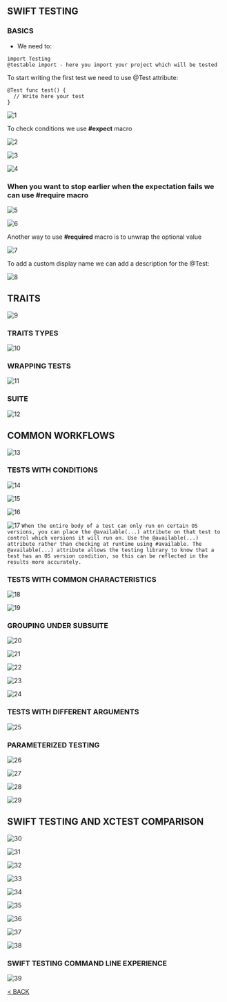 ## SWIFT TESTING

### BASICS

- We need to:

```
import Testing
@testable import - here you import your project which will be tested
```

To start writing the first test we need to use @Test attribute:

```
@Test func test() {
  // Write here your test
}
```
![1](https://github.com/ceboolion/SwiftTesting/blob/main/Files/Images/1.png)

To check conditions we use **#expect** macro

![2](https://github.com/ceboolion/SwiftTesting/blob/main/Files/Images/2.png)

![3](https://github.com/ceboolion/SwiftTesting/blob/main/Files/Images/3.png)

![4](https://github.com/ceboolion/SwiftTesting/blob/main/Files/Images/4.png)

### When you want to stop earlier when the expectation fails we can use **#require** macro

![5](https://github.com/ceboolion/SwiftTesting/blob/main/Files/Images/5.png)

![6](https://github.com/ceboolion/SwiftTesting/blob/main/Files/Images/6.png)

Another way to use **#required** macro is to unwrap the optional value

![7](https://github.com/ceboolion/SwiftTesting/blob/main/Files/Images/7.png)

To add a custom display name we can add a description for the @Test: 

![8](https://github.com/ceboolion/SwiftTesting/blob/main/Files/Images/8.png)

## TRAITS

![9](https://github.com/ceboolion/SwiftTesting/blob/main/Files/Images/9.png)

### TRAITS TYPES

![10](https://github.com/ceboolion/SwiftTesting/blob/main/Files/Images/10.png)

### WRAPPING TESTS

![11](https://github.com/ceboolion/SwiftTesting/blob/main/Files/Images/11.png)

### SUITE

![12](https://github.com/ceboolion/SwiftTesting/blob/main/Files/Images/12.png)

## COMMON WORKFLOWS

![13](https://github.com/ceboolion/SwiftTesting/blob/main/Files/Images/13.png)

### TESTS WITH CONDITIONS

![14](https://github.com/ceboolion/SwiftTesting/blob/main/Files/Images/14.png)

![15](https://github.com/ceboolion/SwiftTesting/blob/main/Files/Images/15.png)

![16](https://github.com/ceboolion/SwiftTesting/blob/main/Files/Images/16.png)

![17](https://github.com/ceboolion/SwiftTesting/blob/main/Files/Images/17.png)
``` When the entire body of a test can only run on certain OS versions, you can place the @available(...) attribute on that test to control which versions it will run on. Use the @available(...) attribute rather than checking at runtime using #available. The @available(...) attribute allows the testing library to know that a test has an OS version condition, so this can be reflected in the results more accurately. ```

### TESTS WITH COMMON CHARACTERISTICS

![18](https://github.com/ceboolion/SwiftTesting/blob/main/Files/Images/18.png)

![19](https://github.com/ceboolion/SwiftTesting/blob/main/Files/Images/19.png)

### GROUPING UNDER SUBSUITE

![20](https://github.com/ceboolion/SwiftTesting/blob/main/Files/Images/20.png)

![21](https://github.com/ceboolion/SwiftTesting/blob/main/Files/Images/21.png)

![22](https://github.com/ceboolion/SwiftTesting/blob/main/Files/Images/22.png)

![23](https://github.com/ceboolion/SwiftTesting/blob/main/Files/Images/23.png)

![24](https://github.com/ceboolion/SwiftTesting/blob/main/Files/Images/24.png)

### TESTS WITH DIFFERENT ARGUMENTS

![25](https://github.com/ceboolion/SwiftTesting/blob/main/Files/Images/25.png)

### PARAMETERIZED TESTING

![26](https://github.com/ceboolion/SwiftTesting/blob/main/Files/Images/26.png)

![27](https://github.com/ceboolion/SwiftTesting/blob/main/Files/Images/27.png)

![28](https://github.com/ceboolion/SwiftTesting/blob/main/Files/Images/28.png)

![29](https://github.com/ceboolion/SwiftTesting/blob/main/Files/Images/29.png)

## SWIFT TESTING AND XCTEST COMPARISON

![30](https://github.com/ceboolion/SwiftTesting/blob/main/Files/Images/30.png)

![31](https://github.com/ceboolion/SwiftTesting/blob/main/Files/Images/31.png)

![32](https://github.com/ceboolion/SwiftTesting/blob/main/Files/Images/32.png)

![33](https://github.com/ceboolion/SwiftTesting/blob/main/Files/Images/33.png)

![34](https://github.com/ceboolion/SwiftTesting/blob/main/Files/Images/34.png)

![35](https://github.com/ceboolion/SwiftTesting/blob/main/Files/Images/35.png)

![36](https://github.com/ceboolion/SwiftTesting/blob/main/Files/Images/36.png)

![37](https://github.com/ceboolion/SwiftTesting/blob/main/Files/Images/37.png)

![38](https://github.com/ceboolion/SwiftTesting/blob/main/Files/Images/38.png)

### SWIFT TESTING COMMAND LINE EXPERIENCE

![39](https://github.com/ceboolion/SwiftTesting/blob/main/Files/Images/39.png)

[< BACK](https://github.com/ceboolion/SwiftTesting)
